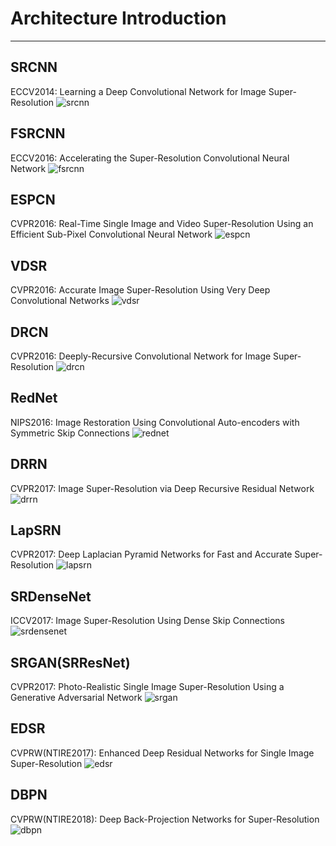 # Architecture Introduction
---------------------
## SRCNN
ECCV2014: Learning a Deep Convolutional Network for Image Super-Resolution
![srcnn](/uploads/c58babca59781f08be10cfefc7b09ead/srcnn.png)

## FSRCNN
ECCV2016: Accelerating the Super-Resolution Convolutional Neural Network
![fsrcnn](/uploads/7933c2c42a7ee46774bfd55264169182/fsrcnn.png)

## ESPCN
CVPR2016: Real-Time Single Image and Video Super-Resolution Using an Efficient Sub-Pixel Convolutional Neural Network
![espcn](/uploads/0f6cf4b968ed5c2adce7efba861b4678/espcn.png)

## VDSR
CVPR2016: Accurate Image Super-Resolution Using Very Deep Convolutional Networks
![vdsr](/uploads/257811c73adfe1442fcdd222156f3a37/vdsr.PNG)

##  DRCN
CVPR2016: Deeply-Recursive Convolutional Network for Image Super-Resolution
![drcn](/uploads/bb86c225a1792473c0f50527577458cb/drcn.png)

## RedNet
NIPS2016: Image Restoration Using Convolutional Auto-encoders with Symmetric Skip Connections
![rednet](/uploads/f83cd932c8340c6c9b60a5a75a1df778/rednet.png)

## DRRN
CVPR2017: Image Super-Resolution via Deep Recursive Residual Network
![drrn](/uploads/3a8bd956b5f42cc76a47c0b28586f423/drrn.png)

## LapSRN
CVPR2017: Deep Laplacian Pyramid Networks for Fast and Accurate Super-Resolution
![lapsrn](/uploads/4fd7b79a4666f8c44d090b7799d79f32/lapsrn.png)

## SRDenseNet
ICCV2017: Image Super-Resolution Using Dense Skip Connections
![srdensenet](/uploads/47df0afc7223eaef171dcbcdca414aa9/srdensenet.png)

## SRGAN(SRResNet)
CVPR2017: Photo-Realistic Single Image Super-Resolution Using a Generative Adversarial Network
![srgan](/uploads/619240b7b677e593c2b4f8bcf1706f12/srgan.png)

## EDSR
CVPRW(NTIRE2017): Enhanced Deep Residual Networks for Single Image Super-Resolution 
![edsr](/uploads/ae06a639ab7721c5b19e3cbe9c741cd5/edsr.jpg)

## DBPN
CVPRW(NTIRE2018): Deep Back-Projection Networks for Super-Resolution 
![dbpn](/uploads/c20e25299cc0d0f27df03a41e6827f4b/dbpn.png)
